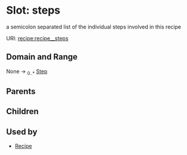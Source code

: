 
# Slot: steps


a semicolon separated list of the individual steps involved in this recipe

URI: [recipe:recipe__steps](http://w3id.org/ontogpt/recipe/recipe__steps)


## Domain and Range

None &#8594;  <sub>0..\*</sub> [Step](Step.md)

## Parents


## Children


## Used by

 * [Recipe](Recipe.md)
